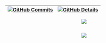 
| [![GitHub Commits](http://github-profile-summary-cards.vercel.app/api/cards/productive-time?username=KauaBR0&theme=dracula&utcOffset=-3)](https://github.com/vn7n24fzkq/github-profile-summary-cards) | [![GitHub Details](http://github-profile-summary-cards.vercel.app/api/cards/profile-details?username=KauaBR0&theme=dracula)](https://github.com/vn7n24fzkq/github-profile-summary-cards) |
| ----------- | ----------- |

<div align="center">
  <a href="https://skillicons.dev">
    <img src="https://skillicons.dev/icons?i=git,github,vscode,javascript,typescript,python,nodejs,express,django,fastapi,react,angular,html,css,tailwind,n8n,docker,gitlab,azure,mongodb,postgres,sqlite,firebase,jest,linux,postman,figma,linkedin,gmail&perline=15" />
  </a>
  <br />
</div>

##

<div align="center">
  <img src="https://github-profile-trophy.vercel.app/?username=KauaBR0&row=1&column=6&theme=dracula&margin-w=15&margin-h=15"/>
</div>
